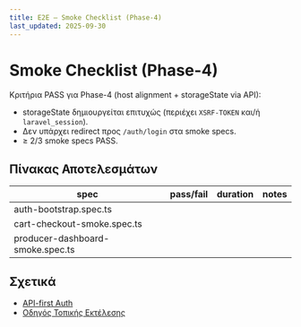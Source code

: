 ```yaml
---
title: E2E — Smoke Checklist (Phase-4)
last_updated: 2025-09-30
---
```


# Smoke Checklist (Phase-4)

Κριτήρια PASS για Phase-4 (host alignment + storageState via API):
- storageState δημιουργείται επιτυχώς (περιέχει `XSRF-TOKEN` και/ή `laravel_session`).
- Δεν υπάρχει redirect προς `/auth/login` στα smoke specs.
- ≥ 2/3 smoke specs PASS.

## Πίνακας Αποτελεσμάτων

| spec | pass/fail | duration | notes |
|---|---|---|---|
| auth-bootstrap.spec.ts | | | |
| cart-checkout-smoke.spec.ts | | | |
| producer-dashboard-smoke.spec.ts | | | |

## Σχετικά
- [API-first Auth](./AUTH-API-BOOTSTRAP.md)
- [Οδηγός Τοπικής Εκτέλεσης](./LOCAL-RUN-GUIDE.md)

